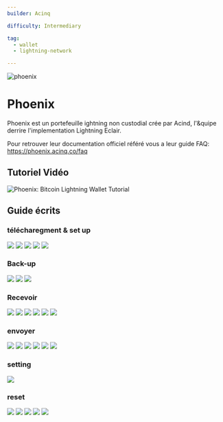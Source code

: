 ```yaml
---
builder: Acinq

difficulty: Intermediary

tag: 
  - wallet
  - lightning-network 

---
```


![phoenix](assets/0.jpeg)

# Phoenix

Phoenix est un portefeuille ightning non custodial crée par Acind, l'&quipe derrire l'implementation Lightning Eclair. 

Pour retrouver leur documentation officiel référé vous a leur guide FAQ: https://phoenix.acinq.co/faq


## Tutoriel Vidéo

![ Phoenix: Bitcoin Lightning Wallet Tutorial](https://www.youtube.com/watch?v=Cx5PK1H5OR0) 

## Guide écrits

### télécharegment & set up
![](assets/screenshot1.png)
![](assets/screenshot2.png)
![](assets/screenshot3.png)
![](assets/screenshot4.png)
![](assets/screenshot5.png)

### Back-up 

![](assets/screenshot6.png)
![](assets/screenshot7.png)
![](assets/screenshot8.png)

### Recevoir 

![](assets/screenshot9.png)
![](assets/screenshot10.png)
![](assets/screenshot11.png)
![](assets/screenshot12.png)
![](assets/screenshot13.png)
![](assets/screenshot14.png)

### envoyer 
![](assets/screenshot15.png)
![](assets/screenshot16.png)
![](assets/screenshot17.png)
![](assets/screenshot18.png)
![](assets/screenshot19.png)
![](assets/screenshot20.png)
### setting 

![](assets/screenshot21.png)


### reset

![](assets/screenshot22.png)
![](assets/screenshot23.png)
![](assets/screenshot24.png)
![](assets/screenshot25.png)
![](assets/screenshot26.png)
